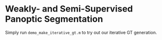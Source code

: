 # Weakly- and Semi-Supervised Panoptic Segmentation

Simply run `demo_make_iterative_gt.m` to try out our iterative GT generation.
